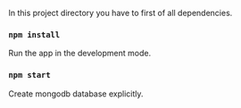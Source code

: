 In this project directory you have to first of all dependencies.

### `npm install`

Run the app in the development mode.

### `npm start`

Create mongodb database explicitly.
